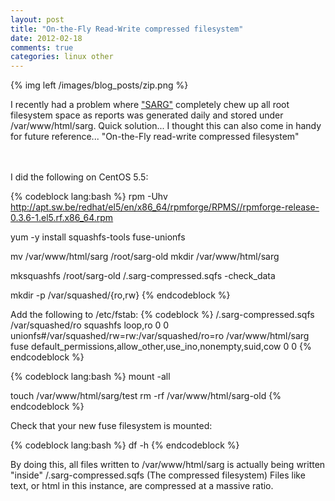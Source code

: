 ```yaml
---
layout: post
title: "On-the-Fly Read-Write compressed filesystem"
date: 2012-02-18
comments: true
categories: linux other
---
```

{% img left /images/blog_posts/zip.png %}

I recently had a problem where ["SARG"](http://sourceforge.net/projects/sarg/) completely chew up all root filesystem space as reports was generated daily and stored under /var/www/html/sarg. Quick solution... I thought this can also come in handy for future reference... "On-the-Fly read-write compressed filesystem"
<!--more-->
<br>
<br>
I did the following on CentOS 5.5:

{% codeblock lang:bash %}
rpm -Uhv http://apt.sw.be/redhat/el5/en/x86_64/rpmforge/RPMS//rpmforge-release-0.3.6-1.el5.rf.x86_64.rpm

yum -y install squashfs-tools fuse-unionfs

mv /var/www/html/sarg /root/sarg-old
mkdir /var/www/html/sarg

mksquashfs /root/sarg-old /.sarg-compressed.sqfs -check_data

mkdir -p /var/squashed/{ro,rw}
{% endcodeblock %}

Add the following to /etc/fstab:
{% codeblock %}
/.sarg-compressed.sqfs  /var/squashed/ro  squashfs  loop,ro  0 0
unionfs#/var/squashed/rw=rw:/var/squashed/ro=ro /var/www/html/sarg fuse default_permissions,allow_other,use_ino,nonempty,suid,cow 0 0
{% endcodeblock %}

{% codeblock lang:bash %}
mount -all

touch /var/www/html/sarg/test
rm -rf /var/www/html/sarg-old
{% endcodeblock %}

Check that your new fuse filesystem is mounted:

{% codeblock lang:bash %}
df -h
{% endcodeblock %}

By doing this, all files written to /var/www/html/sarg is actually being written "inside" /.sarg-compressed.sqfs (The compressed filesystem) Files like text, or html in this instance, are compressed at a massive ratio.
